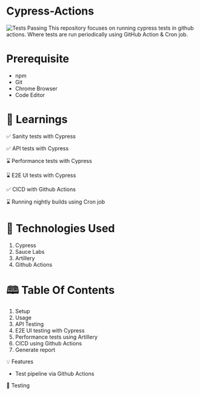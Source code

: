 # Cypress-Actions
![Tests Passing](https://github.com/tux7P/Cypress-Actions/actions/workflows/sanity.yml/badge.svg)
This repository focuses on running cypress tests in github actions. Where tests are run periodically using GitHub Action & Cron job.

# Prerequisite
* npm
* Git
* Chrome Browser
* Code Editor

# 🧠 Learnings

✅ Sanity tests with Cypress

✅ API tests with Cypress

⌛ Performance tests with Cypress

⌛ E2E UI tests with Cypress

✅ CICD with Github Actions

⌛ Running nightly builds using Cron job

# 🦾 Technologies Used

1. Cypress
2. Sauce Labs
3. Artillery 
4. Github Actions

# 🕮 Table Of Contents

1. Setup
2. Usage
3. API Testing
4. E2E UI testing with Cypress
5. Performance tests using Artillery
6. CICD using Github Actions
7. Generate report

💡 Features
* Test pipeline via Github Actions

🧪 Testing